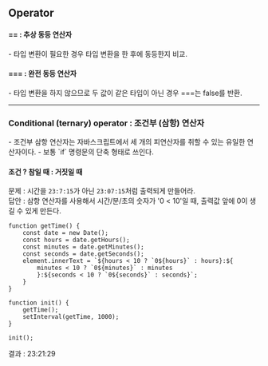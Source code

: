 Operator
-

<h4> == : 추상 동등 연산자</h4>
- 타입 변환이 필요한 경우 타입 변환을 한 후에 동등한지 비교.

<br />

<h4> === : 완전 동등 연산자</h4> 
- 타입 변환을 하지 않으므로 두 값이 같은 타입이 아닌 경우 ===는 false를 반환.

---

<h3>Conditional (ternary) operator : 조건부 (삼항) 연산자</h3>
- 조건부 삼항 연산자는 자바스크립트에서 세 개의 피연산자를 취할 수 있는 유일한 연산자이다.
- 보통 `if` 명령문의 단축 형태로 쓰인다.

<br />

<h4> 조건 ? 참일 때 : 거짓일 때</h4>

문제 : 시간을 `23:7:15`가 아닌 `23:07:15`처럼 출력되게 만들어라.<br />
답안 : 삼항 연산자를 사용해서 시간/분/초의 숫자가 '0 < 10'일 때, 출력값 앞에 0이 생길 수 있게 만든다.
```
function getTime() {
    const date = new Date();
    const hours = date.getHours();
    const minutes = date.getMinutes();
    const seconds = date.getSeconds();
    element.innerText = `${hours < 10 ? `0${hours}` : hours}:${
        minutes < 10 ? `0${minutes}` : minutes
        }:${seconds < 10 ? `0${seconds}` : seconds}`; 
    }
}

function init() {
    getTime();
    setInterval(getTime, 1000);
}

init();
```
결과 : 23:21:29
